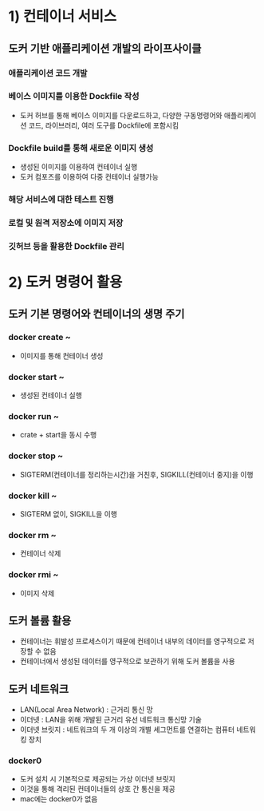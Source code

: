 # 1) 컨테이너 서비스
## 도커 기반 애플리케이션 개발의 라이프사이클
### 애플리케이션 코드 개발
### 베이스 이미지를 이용한 Dockfile 작성
- 도커 허브를 통해 베이스 이미지를 다운로드하고, 다양한 구동명령어와 애플리케이션 코드, 라이브러리, 여러 도구를 Dockfile에 포함시킴
### Dockfile build를 통해 새로운 이미지 생성
- 생성된 이미지를 이용하여 컨테이너 실행
- 도커 컴포즈를 이용하여 다중 컨테이너 실행가능
### 해당 서비스에 대한 테스트 진행
### 로컬 및 원격 저장소에 이미지 저장
### 깃허브 등을 활용한 Dockfile 관리

# 2) 도커 명령어 활용
## 도커 기본 명령어와 컨테이너의 생명 주기
### docker create ~
- 이미지를 통해 컨테이너 생성
### docker start ~
- 생성된 컨테이너 실행
### docker run ~
- crate + start을 동시 수행
### docker stop ~
- SIGTERM(컨테이너를 정리하는시간)을 거친후, SIGKILL(컨테이너 중지)을 이행
### docker kill ~
- SIGTERM 없이, SIGKILL을 이행
### docker rm ~
- 컨테이너 삭제
### docker rmi ~
- 이미지 삭제
## 도커 볼륨 활용
- 컨테이너는 휘발성 프로세스이기 때문에 컨테이너 내부의 데이터를 영구적으로 저장할 수 없음
- 컨테이너에서 생성된 데이터를 영구적으로 보관하기 위해 도커 볼륨을 사용
## 도커 네트워크
- LAN(Local Area Network) : 근거리 통신 망
- 이더넷 : LAN을 위해 개발된 근거리 유선 네트워크 통신망 기술
- 이더넷 브릿지 : 네트워크의 두 개 이상의 개별 세그먼트를 연결하는 컴퓨터 네트워킹 장치
### docker0
- 도커 설치 시 기본적으로 제공되는 가상 이더넷 브릿지
- 이것을 통해 격리된 컨테이너들의 상호 간 통신을 제공
- mac에는 docker0가 없음